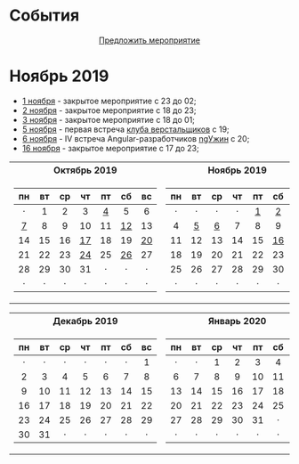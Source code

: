 # События

<center><a href="https://github.com/in100gramm/events/issues/new?assignees=Realetive&labels=&template=-----------------.md&title=%D0%9D%D0%B0%D0%B7%D0%B2%D0%B0%D0%BD%D0%B8%D0%B5+%D0%BC%D0%B5%D1%80%D0%BE%D0%BF%D1%80%D0%B8%D1%8F%D1%82%D0%B8%D1%8F">Предложить мероприятие</a></center>

# Ноябрь 2019

- [1 ноября](/events/2019/11/2019.11.01.md) - закрытое мероприятие c 23 до 02;
- [2 ноября](/events/2019/11/2019.11.02.md) - закрытое мероприятие c 18 до 23;
- [3 ноября](/events/2019/11/2019.11.03.md) - закрытое мероприятие c 18 до 01;
- [5 ноября](/events/2019/11/2019.11.05.md) - первая встреча [клуба верстальщиков](/events/_recurrence/html-css-club.md) с 19;
- [6 ноября](/events/2019/11/2019.11.06.md) - IV встреча Angular-разработчиков [ngУжин](/events/_recurrence/ngУжин.md) c 20;
- [16 ноября](/events/2019/11/2019.11.16.md) - закрытое мероприятие c 17 до 23;

<table>
<tr>
  <th>Октябрь 2019</th>
  <th>Ноябрь 2019</th>
</tr>
<tr>
  <td>
  
| пн | вт | ср | чт | пт | сб | вс |
|:--:|:--:|:--:|:--:|:--:|:--:|:--:|
|  · |  1 |  2 |  3 |  [4](/events/2019/10/2019.10.04.md) |  5 |  6 |
| [7](/events/2019/10/2019.10.07.md)|  8 |  9 | 10 | 11 | [12](/events/2019/10/2019.10.12.md) | 13 |
| 14 | 15 | 16 | [17](/events/2019/10/2019.10.17.md) | 18 | 19 | [20](/events/2019/10/2019.10.20.md) |
| 21 | 22 | 23 | [24](/events/2019/10/2019.10.24.md) | 25 | [26](/events/2019/10/2019.10.26.md) | 27 |
| 28 | 29 | 30 | 31 |  · |  · |  · |
|  · |  · |  · |  · |  · |  · |  · |

  </td>
  <td>
  
| пн | вт | ср | чт | пт | сб | вс |
|:--:|:--:|:--:|:--:|:--:|:--:|:--:|
|  · |  · |  · |  · |  [1](/events/2019/11/2019.11.01.md) |  [2](/events/2019/11/2019.11.02.md) |  [3](/events/2019/11/2019.11.03.md) |
|  4 |  [5](/events/2019/11/2019.11.05.md) |  [6](/events/2019/11/2019.11.06.md) |  7 |  8 |  9 | 10 |
| 11 | 12 | 13 | 14 | 15 | [16](/events/2019/10/2019.11.16.md) | 17 |
| 18 | 19 | 20 | 21 | 22 | 23 | 24 |
| 25 | 26 | 27 | 28 | 29 | 30 |  · |
|  · |  · |  · |  · |  · |  · |  · |

  </td>
</tr>
</table>

<table>
<tr>
  <th>Декабрь 2019</th>
  <th>Январь 2020</th>
</tr>
<tr>
  <td>
  
| пн | вт | ср | чт | пт | сб | вс |
|:--:|:--:|:--:|:--:|:--:|:--:|:--:|
|  · |  · |  · |  · |  · |  · |  1 |
|  2 |  3 |  4 |  5 |  6 |  7 |  8 |
|  9 | 10 | 11 | 12 | 13 | 14 | 15 |
| 16 | 17 | 18 | 19 | 20 | 21 | 22 |
| 23 | 24 | 25 | 26 | 27 | 28 | 29 |
| 30 | 31 |  · |  · |  · |  · |  · |

  </td>
  <td>
  
| пн | вт | ср | чт | пт | сб | вс |
|:--:|:--:|:--:|:--:|:--:|:--:|:--:|
|  · |  · |  1 |  2 |  3 |  4 |  5 |
|  6 |  7 |  8 |  9 | 10 | 11 | 12 |
| 13 | 14 | 15 | 16 | 17 | 18 | 19 |
| 20 | 21 | 22 | 23 | 24 | 25 | 26 |
| 27 | 28 | 29 | 30 | 31 |  · |  · |
|  · |  · |  · |  · |  · |  · |  · |
  </td>
</tr>
</table>

